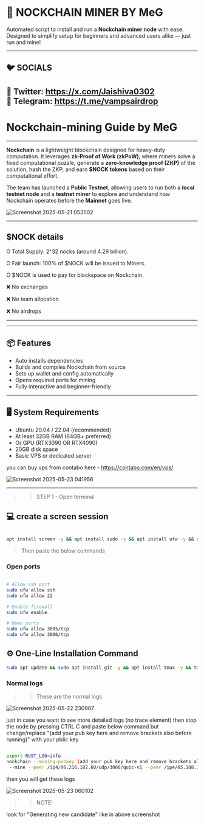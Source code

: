 # 🚀 NOCKCHAIN MINER BY MeG

Automated script to install and run a **Nockchain miner node** with ease. Designed to simplify setup for beginners and advanced users alike — just run and mine!

---

## 🐦 SOCIALS
🔗 Twitter:  https://x.com/Jaishiva0302      
💬 Telegram: https://t.me/vampsairdrop 
---

# Nockchain-mining Guide by MeG


---

**Nockchain** is a lightweight blockchain designed for heavy-duty computation. It leverages **zk-Proof of Work (zkPoW)**, where miners solve a fixed computational puzzle, generate a **zero-knowledge proof (ZKP)** of the solution, hash the ZKP, and earn **\$NOCK tokens** based on their computational effort.

The team has launched a **Public Testnet**, allowing users to run both a **local testnet node** and a **testnet miner** to explore and understand how Nockchain operates before the **Mainnet** goes live.


![Screenshot 2025-05-21 053502](https://github.com/user-attachments/assets/ad102b46-32e8-4018-9569-3c7a00aaaaeb)

---

## $NOCK details 

O Total Supply: 2^32 nocks (around 4.29 billion).

O Fair launch: 100% of $NOCK will be issued to Miners.

O $NOCK is used to pay for blockspace on Nockchain.

❌ No exchanges

❌ No team allocation

❌ No airdrops

---

---
## 📦 Features

- Auto installs dependencies
- Builds and compiles Nockchain from source
- Sets up wallet and config automatically
- Opens required ports for mining
- Fully interactive and beginner-friendly

---

## 🖥️ System Requirements

- Ubuntu 20.04 / 22.04 (recommended)
- At least 32GB RAM (64GB+ preferred)
- Or GPU (RTX3090 OR RTX4090)
- 20GB disk space
- Basic VPS or dedicated server

you can buy vps from contabo here - https://contabo.com/en/vps/

![Screenshot 2025-05-23 041956](https://github.com/user-attachments/assets/92bb9967-0201-420a-ac66-5bb4a580a24c)

---

>> STEP 1 - Open terminal


## 💻 create a screen session

```bash 

apt install screen -y && apt install sudo -y && apt install ufw -y && screen -S nockminer

```
> Then paste the below commands 

### Open ports 

```bash

# Allow ssh port
sudo ufw allow ssh
sudo ufw allow 22

# Enable firewall
sudo ufw enable

# Open ports
sudo ufw allow 3005/tcp
sudo ufw allow 3006/tcp

```
## ⚙️ One-Line Installation Command

```bash
sudo apt update && sudo apt install git -y && apt install tmux -y && tmux && apt install ufw -y && git clone https://github.com/MeG0302/Nockchain-by-meg && cd Nockchain-by-meg && chmod +x setup.sh && ./setup.sh

```

### Normal logs 

>> These are the normal logs

![Screenshot 2025-05-22 230907](https://github.com/user-attachments/assets/b394c87b-9ff6-42c3-94ba-737ddebb2de7)


just in case you want to see more detailed logs (no trace element)
then stop the node by pressing CTRL C
and paste below command but change/replace "(add your pub key here and remove brackets also before running)" with your pblic key 

```bash

export RUST_LOG=info
nockchain --mining-pubkey (add your pub key here and remove brackets also before running)
 --mine --peer /ip4/95.216.102.60/udp/3006/quic-v1 --peer /ip4/65.108.123.225/udp/3006/quic-v1 --peer /ip4/65.109.156.108/udp/3006/quic-v1 --peer /ip4/65.21.67.175/udp/3006/quic-v1 --peer /ip4/65.109.156.172/udp/3006/quic-v1 --peer /ip4/34.174.22.166/udp/3006/quic-v1 --peer /ip4/34.95.155.151/udp/30000/quic-v1 --peer /ip4/34.18.98.38/udp/30000/quic-v1

```

then you will get these logs 

![Screenshot 2025-05-23 060102](https://github.com/user-attachments/assets/8322e773-972b-42b9-9228-87f1d3d86adf)

>> NOTE!

look for "Generating new candidate" like in above screenshot

